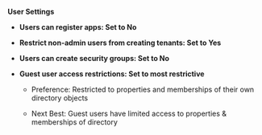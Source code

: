 **User Settings**

* **Users can register apps: Set to No**

* **Restrict non-admin users from creating tenants: Set to Yes**

* **Users can create security groups: Set to No**

* **Guest user access restrictions: Set to most restrictive**

	* Preference: Restricted to properties and memberships of their own directory objects

	* Next Best: Guest users have limited access to properties & memberships of directory
